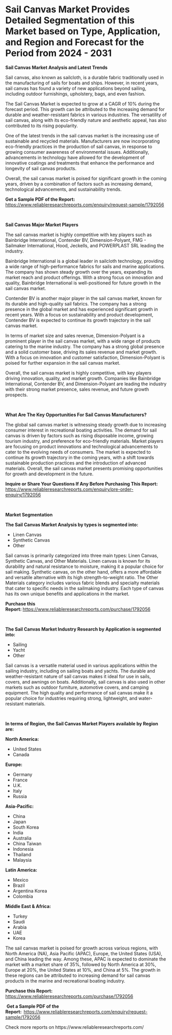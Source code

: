<p><h1>Sail Canvas Market Provides Detailed Segmentation of this Market based on Type, Application, and Region and Forecast for the Period from 2024 - 2031</h1></p><p><strong>Sail Canvas Market Analysis and Latest Trends</strong></p>
<p><p>Sail canvas, also known as sailcloth, is a durable fabric traditionally used in the manufacturing of sails for boats and ships. However, in recent years, sail canvas has found a variety of new applications beyond sailing, including outdoor furnishings, upholstery, bags, and even fashion.</p><p>The Sail Canvas Market is expected to grow at a CAGR of 10% during the forecast period. This growth can be attributed to the increasing demand for durable and weather-resistant fabrics in various industries. The versatility of sail canvas, along with its eco-friendly nature and aesthetic appeal, has also contributed to its rising popularity.</p><p>One of the latest trends in the sail canvas market is the increasing use of sustainable and recycled materials. Manufacturers are now incorporating eco-friendly practices in the production of sail canvas, in response to growing consumer awareness of environmental issues. Additionally, advancements in technology have allowed for the development of innovative coatings and treatments that enhance the performance and longevity of sail canvas products.</p><p>Overall, the sail canvas market is poised for significant growth in the coming years, driven by a combination of factors such as increasing demand, technological advancements, and sustainability trends.</p></p>
<p><strong>Get a Sample PDF of the Report:&nbsp;</strong> <a href="https://www.reliableresearchreports.com/enquiry/request-sample/1792056">https://www.reliableresearchreports.com/enquiry/request-sample/1792056</a></p>
<p>&nbsp;</p>
<p><strong>Sail Canvas Major Market Players</strong></p>
<p><p>The sail canvas market is highly competitive with key players such as Bainbridge International, Contender BV, Dimension-Polyant, FMG - Sailmaker International, Hood, Jeckells, and POWERPLAST SRL leading the industry.</p><p>Bainbridge International is a global leader in sailcloth technology, providing a wide range of high-performance fabrics for sails and marine applications. The company has shown steady growth over the years, expanding its market reach and product offerings. With a strong focus on innovation and quality, Bainbridge International is well-positioned for future growth in the sail canvas market.</p><p>Contender BV is another major player in the sail canvas market, known for its durable and high-quality sail fabrics. The company has a strong presence in the global market and has experienced significant growth in recent years. With a focus on sustainability and product development, Contender BV is expected to continue its growth trajectory in the sail canvas market.</p><p>In terms of market size and sales revenue, Dimension-Polyant is a prominent player in the sail canvas market, with a wide range of products catering to the marine industry. The company has a strong global presence and a solid customer base, driving its sales revenue and market growth. With a focus on innovation and customer satisfaction, Dimension-Polyant is poised for further expansion in the sail canvas market.</p><p>Overall, the sail canvas market is highly competitive, with key players driving innovation, quality, and market growth. Companies like Bainbridge International, Contender BV, and Dimension-Polyant are leading the industry with their strong market presence, sales revenue, and future growth prospects.</p></p>
<p>&nbsp;</p>
<p><strong>What Are The Key Opportunities For Sail Canvas Manufacturers?</strong></p>
<p><p>The global sail canvas market is witnessing steady growth due to increasing consumer interest in recreational boating activities. The demand for sail canvas is driven by factors such as rising disposable income, growing tourism industry, and preference for eco-friendly materials. Market players are focusing on product innovations and technological advancements to cater to the evolving needs of consumers. The market is expected to continue its growth trajectory in the coming years, with a shift towards sustainable production practices and the introduction of advanced materials. Overall, the sail canvas market presents promising opportunities for growth and development in the future.</p></p>
<p><strong>Inquire or Share Your Questions If Any Before Purchasing This Report:</strong> <a href="https://www.reliableresearchreports.com/enquiry/pre-order-enquiry/1792056">https://www.reliableresearchreports.com/enquiry/pre-order-enquiry/1792056</a></p>
<p>&nbsp;</p>
<p><strong>Market Segmentation</strong></p>
<p><strong>The Sail Canvas Market Analysis by types is segmented into:</strong></p>
<p><ul><li>Linen Canvas</li><li>Synthetic Canvas</li><li>Other</li></ul></p>
<p><p>Sail canvas is primarily categorized into three main types: Linen Canvas, Synthetic Canvas, and Other Materials. Linen canvas is known for its durability and natural resistance to moisture, making it a popular choice for sail making. Synthetic canvas, on the other hand, offers a more affordable and versatile alternative with its high strength-to-weight ratio. The Other Materials category includes various fabric blends and specialty materials that cater to specific needs in the sailmaking industry. Each type of canvas has its own unique benefits and applications in the market.</p></p>
<p><strong>Purchase this Report:&nbsp;</strong><a href="https://www.reliableresearchreports.com/purchase/1792056">https://www.reliableresearchreports.com/purchase/1792056</a></p>
<p>&nbsp;</p>
<p><strong>The Sail Canvas Market Industry Research by Application is segmented into:</strong></p>
<p><ul><li>Sailing</li><li>Yacht</li><li>Other</li></ul></p>
<p><p>Sail canvas is a versatile material used in various applications within the sailing industry, including on sailing boats and yachts. The durable and weather-resistant nature of sail canvas makes it ideal for use in sails, covers, and awnings on boats. Additionally, sail canvas is also used in other markets such as outdoor furniture, automotive covers, and camping equipment. The high quality and performance of sail canvas make it a popular choice for industries requiring strong, lightweight, and water-resistant materials.</p></p>
<p>&nbsp;</p>
<p><strong>In terms of Region, the Sail Canvas Market Players available by Region are:</strong></p>
<p>
    <p> <strong> North America: </strong>
        <ul>
            <li>United States</li>
            <li>Canada</li>
        </ul>
        </p> 
    <p> <strong> Europe: </strong>
        <ul>
            <li>Germany</li>
            <li>France</li>
            <li>U.K.</li>
            <li>Italy</li>
            <li>Russia</li>
        </ul>
        </p> 
    <p> <strong> Asia-Pacific: </strong>
        <ul>
            <li>China</li>
            <li>Japan</li>
            <li>South Korea</li>
            <li>India</li>
            <li>Australia</li>
            <li>China Taiwan</li>
            <li>Indonesia</li>
            <li>Thailand</li>
            <li>Malaysia</li>
        </ul>
        </p> 
    <p> <strong> Latin America: </strong>
        <ul>
            <li>Mexico</li>
            <li>Brazil</li>
            <li>Argentina Korea</li>
            <li>Colombia</li>
        </ul>
        </p> 
    <p> <strong> Middle East & Africa: </strong>
        <ul>
            <li>Turkey</li>
            <li>Saudi</li>
            <li>Arabia</li>
            <li>UAE</li>
            <li>Korea</li>
        </ul>
    </p>
    </p>
<p><p>The sail canvas market is poised for growth across various regions, with North America (NA), Asia Pacific (APAC), Europe, the United States (USA), and China leading the way. Among these, APAC is expected to dominate the market with a market share of 35%, followed by North America at 30%, Europe at 20%, the United States at 10%, and China at 5%. The growth in these regions can be attributed to increasing demand for sail canvas products in the marine and recreational boating industry.</p></p>
<p><strong>Purchase this Report: </strong><a href="https://www.reliableresearchreports.com/purchase/1792056">https://www.reliableresearchreports.com/purchase/1792056</a></p>
<p>&nbsp;<strong>Get a Sample PDF of the Report:&nbsp;&nbsp;</strong><a href="https://www.reliableresearchreports.com/enquiry/request-sample/1792056">https://www.reliableresearchreports.com/enquiry/request-sample/1792056</a></p>
<p><strong></strong></p>
<p>Check more reports on https://www.reliableresearchreports.com/</p>